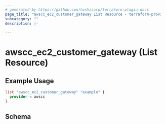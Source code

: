 ```yaml
---
# generated by https://github.com/hashicorp/terraform-plugin-docs
page_title: "awscc_ec2_customer_gateway List Resource - terraform-provider-awscc"
subcategory: ""
description: |-
  
---
```


# awscc_ec2_customer_gateway (List Resource)



## Example Usage

```terraform
list "awscc_ec2_customer_gateway" "example" {
  provider = awscc
}
```

<!-- schema generated by tfplugindocs -->
## Schema
